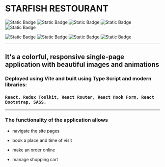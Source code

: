 # STARFISH RESTOURANT

![Static Badge](https://img.shields.io/badge/Vite-%23F8EC25?logo=vite)
![Static Badge](https://img.shields.io/badge/React-%2359328B?logo=react)
![Static Badge](https://img.shields.io/badge/TypeScript-%23417FD8?logo=tsnode&logoColor=%23fff)
![Static Badge](https://img.shields.io/badge/Redux-%235D19B3?logo=redux)
![Static Badge](https://img.shields.io/badge/React%20Router-%23CA4245?logo=reactrouter&logoColor=%23fff)

![Static Badge](https://img.shields.io/badge/React%20Hook%20Form-%23EC5990?logo=reacthookform&logoColor=%23fff)
![Static Badge](https://img.shields.io/badge/React%20Bootstrap-%2341E0FD?logo=reactbootstrap&logoColor=%23fff)
![Static Badge](https://img.shields.io/badge/HTML-%23E34F26?logo=html5&logoColor=%23fff)
![Static Badge](https://img.shields.io/badge/SASS-%23CC6699?logo=sass&logoColor=%23fff)

---

## It's a colorful, responsive single-page application with beautiful images and animations

### Deployed using Vite and built using Type Script and modern libraries:

### `React, Redux Toolkit, React Router, React Hook Form, React Bootstrap, SASS.`

---

### The functionality of the application allows

- navigate the site pages

- book a place and time of visit

- make an order online

- manage shopping cart

